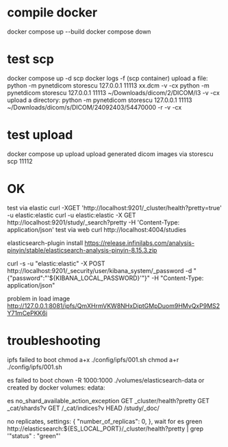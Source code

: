 # compile docker
docker compose up --build 
docker compose down

# test scp
docker compose up -d  scp
docker logs -f (scp container)
upload a file:
python -m pynetdicom storescu 127.0.0.1 11113 xx.dcm -v -cx 
python -m pynetdicom storescu 127.0.0.1 11113 ~/Downloads/dicom/2/DICOM/I3   -v -cx
upload a directory:
python -m pynetdicom storescu 127.0.0.1 11113 ~/Downloads/dicom/s/DICOM/24092403/54470000 -r -v -cx


# test upload
docker compose up upload
upload generated dicom images via storescu scp 11112 

# OK
test via elastic
curl -XGET 'http://localhost:9201/_cluster/health?pretty=true' -u elastic:elastic
curl -u elastic:elastic -X GET  http://localhost:9201/study/_search?pretty -H 'Content-Type: application/json'
test via web
curl http://localhost:4004/studies


elasticsearch-plugin install https://release.infinilabs.com/analysis-pinyin/stable/elasticsearch-analysis-pinyin-8.15.3.zip

curl -s -u "elastic:elastic" -X POST http://localhost:9201/_security/user/kibana_system/_password -d "{\"password\":\"'${KIBANA_LOCAL_PASSWORD}'\"}" -H "Content-Type: application/json"

problem in load image
http://127.0.0.1:8081/ipfs/QmXHrmVKW8NHxDiptGMpDuom9HMvQxP9MS2Y71mCePKK6i


# troubleshooting
ipfs failed to boot 
chmod a+x ./config/ipfs/001.sh
chmod a+r ./config/ipfs/001.sh

es failed to boot
chown -R 1000:1000 ./volumes/elasticsearch-data
or created by docker 
 volumes:
   edata:

es no_shard_available_action_exception
 GET _cluster/health?pretty
 GET _cat/shards?v
 GET /_cat/indices?v
 HEAD /study/_doc/<id>

 no replicates, 
       settings: {
        "number_of_replicas": 0,
      },
wait for es green
  http://elasticsearch:${ES_LOCAL_PORT}/_cluster/health?pretty | grep '\"status\" : \"green\"'